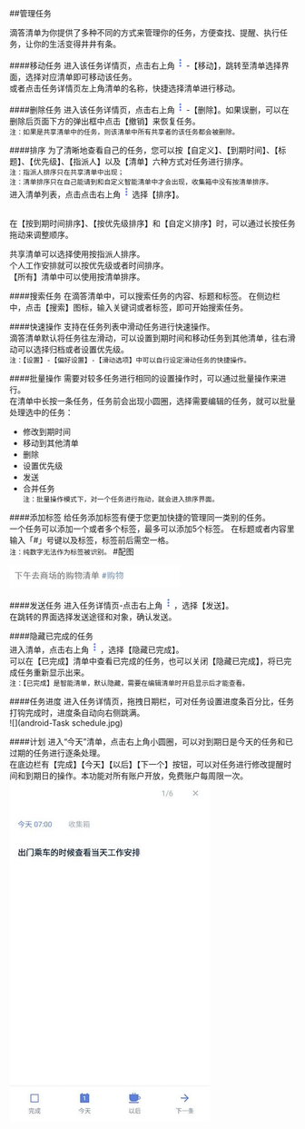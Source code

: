 ##管理任务

滴答清单为你提供了多种不同的方式来管理你的任务，方便查找、提醒、执行任务，让你的生活变得井井有条。

####移动任务
 进入该任务详情页，点击右上角<img src="../images/images_android/image001.png" title="更多" width="20" />-【移动】，跳转至清单选择界面，选择对应清单即可移动该任务。
<br >或者点击任务详情页左上角清单的名称，快捷选择清单进行移动。

####删除任务
进入该任务详情页，点击右上角<img src="../images/images_android/image001.png" title="更多" width="20" />-【删除】。如果误删，可以在删除后页面下方的弹出框中点击【撤销】来恢复任务。
<br>`注：如果是共享清单中的任务，则该清单中所有共享者的该任务都会被删除。`

####排序
为了清晰地查看自己的任务，您可以按【自定义】、【到期时间】、【标题】、【优先级】、【指派人】以及【清单】六种方式对任务进行排序。
<br>`注：指派人排序只在共享清单中出现；`
<br>`注：清单排序只在自己能请到和自定义智能清单中才会出现，收集箱中没有按清单排序。`
<br>进入清单列表，点击点击右上角<img src="../images/images_android/image001.png" title="更多" width="20" />选择【排序】。

<br >在【按到期时间排序】、【按优先级排序】和【自定义排序】时，可以通过长按任务拖动来调整顺序。

共享清单可以选择使用按指派人排序。
<br >个人工作安排就可以按优先级或者时间排序。
<br >【所有】清单中可以使用按清单排序。

####搜索任务
在滴答清单中，可以搜索任务的内容、标题和标签。
在侧边栏中，点击【搜索】图标，输入关键词或者标签，即可开始搜索任务。

####快速操作
支持在任务列表中滑动任务进行快速操作。
<br >滴答清单默认将任务往左滑动，可以设置到期时间和移动任务到其他清单，往右滑动可以选择归档或者设置优先级。
<br>`注：【设置】-【偏好设置】-【滑动选项】中可以自行设定滑动任务的快捷操作。`

####批量操作
需要对较多任务进行相同的设置操作时，可以通过批量操作来进行。
<br>在清单中长按一条任务，任务前会出现小圆圈，选择需要编辑的任务，就可以批量处理选中的任务：
* 修改到期时间
* 移动到其他清单
* 删除
* 设置优先级
* 发送
* 合并任务
<br>`注：批量操作模式下，对一个任务进行拖动，就会进入排序界面。`

####添加标签
给任务添加标签有便于您更加快捷的管理同一类别的任务。
<br >一个任务可以添加一个或者多个标签，最多可以添加5个标签。
在标题或者内容里 输入「#」号键以及标签，标签前后需空一格。
<br>`注：纯数字无法作为标签被识别。`
#配图

<img src="../images/image4307.jpg" title="标签举例" width="300"  />

####发送任务
进入任务详情页-点击右上角<img src="../images/images_android/image001.png" title="更多" width="20" />，选择【发送】。
<br>在跳转的界面选择发送途径和对象，确认发送。

####隐藏已完成的任务
<br>进入清单，点击右上角<img src="../images/images_android/image001.png" title="更多" width="20" />，选择【隐藏已完成】。
<br> 可以在【已完成】清单中查看已完成的任务，也可以关闭【隐藏已完成】，将已完成任务重新显示出来。
<br >`注：【已完成】是智能清单，默认隐藏，需要在编辑清单时开启显示后才能查看。`

####任务进度
进入任务详情页，拖拽日期栏，可对任务设置进度条百分比，任务打钩完成时，进度条自动向右侧跳满。
<br>![](android-Task schedule.jpg)

####计划 
进入“今天”清单，点击右上角小圆圈，可以对到期日是今天的任务和已过期的任务进行逐条处理。 
<br >在底边栏有【完成】【今天】【以后】【下一个】按钮，可以对任务进行修改提醒时间和到期日的操作。本功能对所有账户开放，免费账户每周限一次。 
![](android-plan.jpg)